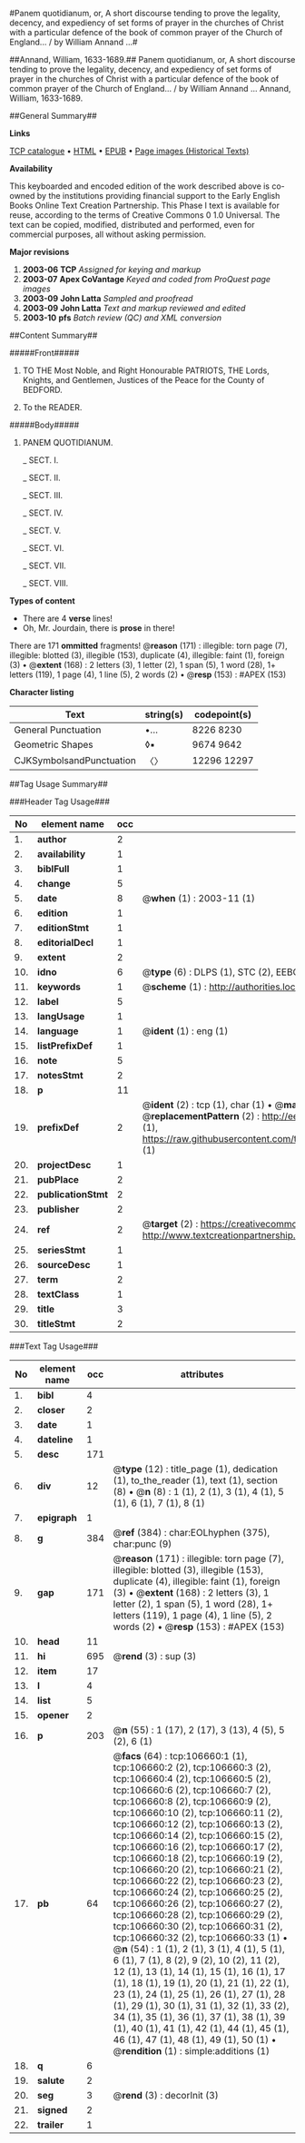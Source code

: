 #Panem quotidianum, or, A short discourse tending to prove the legality, decency, and expediency of set forms of prayer in the churches of Christ with a particular defence of the book of common prayer of the Church of England... / by William Annand ...#

##Annand, William, 1633-1689.##
Panem quotidianum, or, A short discourse tending to prove the legality, decency, and expediency of set forms of prayer in the churches of Christ with a particular defence of the book of common prayer of the Church of England... / by William Annand ...
Annand, William, 1633-1689.

##General Summary##

**Links**

[TCP catalogue](http://www.ota.ox.ac.uk/tcp/)  • 
[HTML](http://tei.it.ox.ac.uk/tcp/Texts-HTML/free/A25/A25463.html)  • 
[EPUB](http://tei.it.ox.ac.uk/tcp/Texts-EPUB/free/A25/A25463.epub) • 
[Page images (Historical Texts)](https://data.historicaltexts.jisc.ac.uk/view?pubId=eebo-17809856e&pageId=eebo-17809856e-106660-1)

**Availability**

This keyboarded and encoded edition of the
	       work described above is co-owned by the institutions
	       providing financial support to the Early English Books
	       Online Text Creation Partnership. This Phase I text is
	       available for reuse, according to the terms of Creative
	       Commons 0 1.0 Universal. The text can be copied,
	       modified, distributed and performed, even for
	       commercial purposes, all without asking permission.

**Major revisions**

1. __2003-06__ __TCP__ *Assigned for keying and markup*
1. __2003-07__ __Apex CoVantage__ *Keyed and coded from ProQuest page images*
1. __2003-09__ __John Latta__ *Sampled and proofread*
1. __2003-09__ __John Latta__ *Text and markup reviewed and edited*
1. __2003-10__ __pfs__ *Batch review (QC) and XML conversion*

##Content Summary##

#####Front#####

1. TO THE Most Noble, and Right Honourable PATRIOTS, THE Lords, Knights, and Gentlemen, Justices of the Peace for the County of BEDFORD.

1. To the READER.

#####Body#####

1. PANEM QUOTIDIANUM.

    _ SECT. I.

    _ SECT. II.

    _ SECT. III.

    _ SECT. IV.

    _ SECT. V.

    _ SECT. VI.

    _ SECT. VII.

    _ SECT. VIII.

**Types of content**

  * There are 4 **verse** lines!
  * Oh, Mr. Jourdain, there is **prose** in there!

There are 171 **ommitted** fragments! 
 @__reason__ (171) : illegible: torn page (7), illegible: blotted (3), illegible (153), duplicate (4), illegible: faint (1), foreign (3)  •  @__extent__ (168) : 2 letters (3), 1 letter (2), 1 span (5), 1 word (28), 1+ letters (119), 1 page (4), 1 line (5), 2 words (2)  •  @__resp__ (153) : #APEX (153)

**Character listing**


|Text|string(s)|codepoint(s)|
|---|---|---|
|General Punctuation|•…|8226 8230|
|Geometric Shapes|◊▪|9674 9642|
|CJKSymbolsandPunctuation|〈〉|12296 12297|

##Tag Usage Summary##

###Header Tag Usage###

|No|element name|occ|attributes|
|---|---|---|---|
|1.|__author__|2||
|2.|__availability__|1||
|3.|__biblFull__|1||
|4.|__change__|5||
|5.|__date__|8| @__when__ (1) : 2003-11 (1)|
|6.|__edition__|1||
|7.|__editionStmt__|1||
|8.|__editorialDecl__|1||
|9.|__extent__|2||
|10.|__idno__|6| @__type__ (6) : DLPS (1), STC (2), EEBO-CITATION (1), OCLC (1), VID (1)|
|11.|__keywords__|1| @__scheme__ (1) : http://authorities.loc.gov/ (1)|
|12.|__label__|5||
|13.|__langUsage__|1||
|14.|__language__|1| @__ident__ (1) : eng (1)|
|15.|__listPrefixDef__|1||
|16.|__note__|5||
|17.|__notesStmt__|2||
|18.|__p__|11||
|19.|__prefixDef__|2| @__ident__ (2) : tcp (1), char (1)  •  @__matchPattern__ (2) : ([0-9\-]+):([0-9IVX]+) (1), (.+) (1)  •  @__replacementPattern__ (2) : http://eebo.chadwyck.com/downloadtiff?vid=$1&page=$2 (1), https://raw.githubusercontent.com/textcreationpartnership/Texts/master/tcpchars.xml#$1 (1)|
|20.|__projectDesc__|1||
|21.|__pubPlace__|2||
|22.|__publicationStmt__|2||
|23.|__publisher__|2||
|24.|__ref__|2| @__target__ (2) : https://creativecommons.org/publicdomain/zero/1.0/ (1), http://www.textcreationpartnership.org/docs/. (1)|
|25.|__seriesStmt__|1||
|26.|__sourceDesc__|1||
|27.|__term__|2||
|28.|__textClass__|1||
|29.|__title__|3||
|30.|__titleStmt__|2||


###Text Tag Usage###

|No|element name|occ|attributes|
|---|---|---|---|
|1.|__bibl__|4||
|2.|__closer__|2||
|3.|__date__|1||
|4.|__dateline__|1||
|5.|__desc__|171||
|6.|__div__|12| @__type__ (12) : title_page (1), dedication (1), to_the_reader (1), text (1), section (8)  •  @__n__ (8) : 1 (1), 2 (1), 3 (1), 4 (1), 5 (1), 6 (1), 7 (1), 8 (1)|
|7.|__epigraph__|1||
|8.|__g__|384| @__ref__ (384) : char:EOLhyphen (375), char:punc (9)|
|9.|__gap__|171| @__reason__ (171) : illegible: torn page (7), illegible: blotted (3), illegible (153), duplicate (4), illegible: faint (1), foreign (3)  •  @__extent__ (168) : 2 letters (3), 1 letter (2), 1 span (5), 1 word (28), 1+ letters (119), 1 page (4), 1 line (5), 2 words (2)  •  @__resp__ (153) : #APEX (153)|
|10.|__head__|11||
|11.|__hi__|695| @__rend__ (3) : sup (3)|
|12.|__item__|17||
|13.|__l__|4||
|14.|__list__|5||
|15.|__opener__|2||
|16.|__p__|203| @__n__ (55) : 1 (17), 2 (17), 3 (13), 4 (5), 5 (2), 6 (1)|
|17.|__pb__|64| @__facs__ (64) : tcp:106660:1 (1), tcp:106660:2 (2), tcp:106660:3 (2), tcp:106660:4 (2), tcp:106660:5 (2), tcp:106660:6 (2), tcp:106660:7 (2), tcp:106660:8 (2), tcp:106660:9 (2), tcp:106660:10 (2), tcp:106660:11 (2), tcp:106660:12 (2), tcp:106660:13 (2), tcp:106660:14 (2), tcp:106660:15 (2), tcp:106660:16 (2), tcp:106660:17 (2), tcp:106660:18 (2), tcp:106660:19 (2), tcp:106660:20 (2), tcp:106660:21 (2), tcp:106660:22 (2), tcp:106660:23 (2), tcp:106660:24 (2), tcp:106660:25 (2), tcp:106660:26 (2), tcp:106660:27 (2), tcp:106660:28 (2), tcp:106660:29 (2), tcp:106660:30 (2), tcp:106660:31 (2), tcp:106660:32 (2), tcp:106660:33 (1)  •  @__n__ (54) : 1 (1), 2 (1), 3 (1), 4 (1), 5 (1), 6 (1), 7 (1), 8 (2), 9 (2), 10 (2), 11 (2), 12 (1), 13 (1), 14 (1), 15 (1), 16 (1), 17 (1), 18 (1), 19 (1), 20 (1), 21 (1), 22 (1), 23 (1), 24 (1), 25 (1), 26 (1), 27 (1), 28 (1), 29 (1), 30 (1), 31 (1), 32 (1), 33 (2), 34 (1), 35 (1), 36 (1), 37 (1), 38 (1), 39 (1), 40 (1), 41 (1), 42 (1), 44 (1), 45 (1), 46 (1), 47 (1), 48 (1), 49 (1), 50 (1)  •  @__rendition__ (1) : simple:additions (1)|
|18.|__q__|6||
|19.|__salute__|2||
|20.|__seg__|3| @__rend__ (3) : decorInit (3)|
|21.|__signed__|2||
|22.|__trailer__|1||
